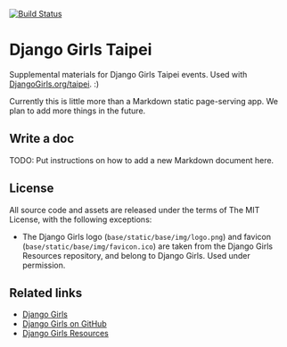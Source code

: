 [![Build Status](https://travis-ci.org/djangogirlstaipei/djangogirlstaipei.svg?branch=master)](https://travis-ci.org/djangogirlstaipei/djangogirlstaipei)

# Django Girls Taipei

Supplemental materials for Django Girls Taipei events. Used with [DjangoGirls.org/taipei](http://djangogirls.org/taipei). :)

Currently this is little more than a Markdown static page-serving app. We plan to add more things in the future.


## Write a doc

TODO: Put instructions on how to add a new Markdown document here.


## License

All source code and assets are released under the terms of The MIT License, with the following exceptions:

* The Django Girls logo (`base/static/base/img/logo.png`) and favicon (`base/static/base/img/favicon.ico`) are taken from the Django Girls Resources repository, and belong to Django Girls. Used under permission.


## Related links

* [Django Girls](http://djangogirls.org)
* [Django Girls on GitHub](https://github.com/DjangoGirls)
* [Django Girls Resources](https://github.com/DjangoGirls/resources)

